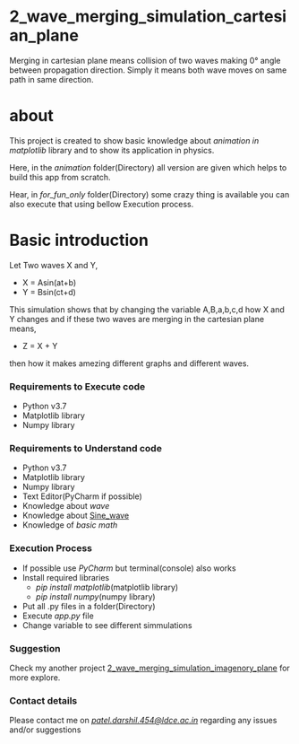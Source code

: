 # 2_wave_merging_simulation_cartesian_plane

Merging in cartesian plane means collision of two waves making 0° angle between propagation direction. Simply it means both wave moves on same path in same direction.

# about
This project is created to show basic knowledge about *animation in matplotlib* library and to show its application in physics.

Here, in the *animation* folder(Directory) all version are given which helps to build this app from scratch.

Hear, in *for_fun_only* folder(Directory) some crazy thing is available you can also execute that using bellow Execution process.

# Basic introduction
Let Two waves X and Y,
 - X = Asin(at+b)
 - Y = Bsin(ct+d)
 
This simulation shows that by changing the variable A,B,a,b,c,d how X and Y changes and if these two waves are merging in the cartesian plane means,
 - Z = X + Y 
 
 then how it makes amezing different graphs and different waves.
 
 
### Requirements to Execute code
- Python v3.7
- Matplotlib library
- Numpy library

### Requirements to Understand code
- Python v3.7
- Matplotlib library
- Numpy library
- Text Editor(PyCharm if possible)
- Knowledge about *wave*
- Knowledge about [Sine_wave](https://en.wikipedia.org/wiki/Sine_wave)
- Knowledge of *basic math*

### Execution Process
- If possible use *PyCharm* but terminal(console) also works
- Install required libraries
  - *pip install matplotlib*(matplotlib library)
  - *pip install numpy*(numpy library)
- Put all .py files in a folder(Directory)
- Execute *app.py* file
- Change variable to see different simmulations

### Suggestion
Check my another project [2_wave_merging_simulation_imagenory_plane](https://github.com/TrigonX99/2_wave_merging_simulation_imagenory_plane) for more explore.
 
### Contact details
Please contact me on *patel.darshil.454@ldce.ac.in* regarding any issues and/or suggestions

 
